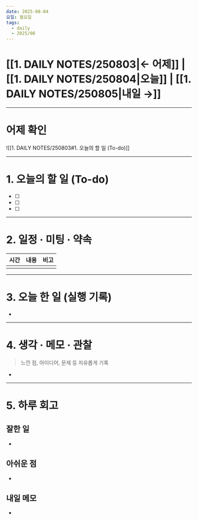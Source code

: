 ```yaml
---
date: 2025-08-04
요일: 월요일
tags:
  - daily
  - 2025/08
---
```

# [[1. DAILY NOTES/250803|← 어제]] | [[1. DAILY NOTES/250804|오늘]] | [[1. DAILY NOTES/250805|내일 →]]

---

# 어제 확인

![[1. DAILY NOTES/250803#1. 오늘의 할 일 (To-do)]]

---


# 1.  오늘의 할 일 (To-do)
- [ ]  
- [ ]  
- [ ]  

---

# 2. 일정 · 미팅 · 약속

| 시간  | 내용  | 비고  |
| --- | --- | --- |
|     |     |     |

---

# 3. 오늘 한 일 (실행 기록)

- 

---

# 4. 생각 · 메모 · 관찰
> 느낀 점, 아이디어, 문제 등 자유롭게 기록  

- 

---

# 5. 하루 회고

## 잘한 일
- 

## 아쉬운 점  
- 

## 내일 메모  
- 
